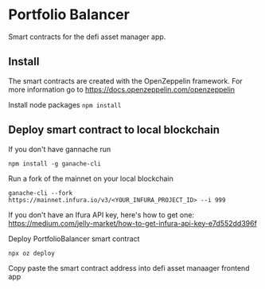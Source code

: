 # Portfolio Balancer

Smart contracts for the defi asset manager app.

## Install

The smart contracts are created with the OpenZeppelin framework. For more information go to https://docs.openzeppelin.com/openzeppelin

Install node packages
`npm install`

## Deploy smart contract to local blockchain

If you don't have gannache run

`npm install -g ganache-cli`

Run a fork of the mainnet on your local blockchain

`ganache-cli --fork https://mainnet.infura.io/v3/<YOUR_INFURA_PROJECT_ID> --i 999`

If you don't have an Ifura API key, here's how to get one: https://medium.com/jelly-market/how-to-get-infura-api-key-e7d552dd396f

Deploy PortfolioBalancer smart contract

`npx oz deploy`

Copy paste the smart contract address into defi asset manaager frontend app
